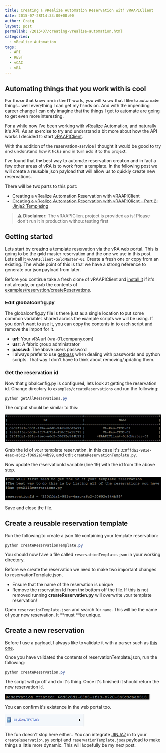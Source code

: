 ```yaml
---
title: Creating a vRealize Automation Reservation with vRAAPIClient
date: 2015-07-28T14:33:00+00:00
author: Craig
layout: post
permalink: /2015/07/creating-vrealize-automation.html
categories:
  - vRealize Automation
tags:
  - API
  - REST
  - vCAC
  - vRA
---
```


## Automating things that you work with is cool

For those that know me in the IT world, you will know that I like to automate things.. well everything I can get my hands on. And with the impending career change I can only imagine that the things I get to automate are going to get even more interesting.

For a while now I've been working with vRealize Automation, and naturally it's API. As an exercise to try and understand a bit more about how the API works I decided to start [vRAAPIClient](http://vraapiclient.readthedocs.org/en/latest/).

With the addition of the reservation-service I thought it would be good to try and understand how it ticks and in turn add it to the project.

I've found that the best way to automate reservation creation and in fact a few other areas of vRA is to work from a template. In the following post we will create a reusable json payload that will allow us to quickly create new reservations.

There will be two parts to this post:

* Creating a vRealize Automation Reservation with vRAAPIClient
* [Creating a vRealize Automation Reservation with vRAAPIClient - Part 2: Jinja2 Templating](http://www.helloitscraig.co.uk/2015/07/creating-vrealize-automation_29.html)

> ⚠️ **Disclaimer**: The vRAAPIClient project is provided as is! Please don't run it in production without testing first

<!--more-->

## Getting started

Lets start by creating a template reservation via the vRA web portal. This is going to be the gold master reservation and the one we use in this post. Lets call it `vRAAPIClient-GoldMaster-01`. Create a fresh one or copy from an existing. The whole point of this is that we have a strong reference to generate our json payload from later.

Before you continue take a fresh clone of vRAAPIClient and [install it](http://vraapiclient.readthedocs.org/en/latest/getting_started/) if it's not already, or grab the contents of [examples/reservation/createReservations](https://github.com/chelnak/vRAAPIClient/tree/master/examples/reservation/createReservations).

### Edit globalconfig.py

The globalconfig.py file is there just as a single location to put some common variables shared across the example scripts we will be using. If you don't want to use it, you can copy the contents in to each script and remove the import for it.

* **url:** Your vRA url (vra-01.company.com)
* **usr:** A fabric group administrator
* **passwd:** The above users password
* I always prefer to use [getpass](https://docs.python.org/2/library/getpass.html) when dealing with passwords and python scripts. That way I don't have to think about removing/updating them.

### Get the reservation id

Now that globalconfig.py is configured, lets look at getting the reservation id. Change directory to `examples/createReservations` and run the following:

```PowerShell
python getAllReservations.py
```

The output should be similar to this:

![getAllReservations](/assets/images/getAllReservations-img.png)

Grab the id of your template reservation, in this case it's `320ffda1-981e-4aac-a6c2-f0692e544b99`, and edit `createReservationTemplate.py`.

Now update the reservationId variable (line 19) with the id from the above step.

![createReservationTemplate](/assets/images/createReservationTemplate-img.png)

Save and close the file.

## Create a reusable reservation template

Run the following to create a json file containing your template reservation:

```PowerShell
python createReservationTemplate.py
```

You should now have a file called `reservationTemplate.json` in your working directory.

Before we create the reservation we need to make two important changes to reservationTemplate.json.

* Ensure that the name of the reservation is unique
* Remove the reservation Id from the bottom off the file. If this is not removed running **createReservation.py** will overwrite your template reservation!

Open `reservationTemplate.json` and search for `name`. This will be the name of your new reservation. It **must **be unique.

## Create a new reservation

Before I use a payload, I always like to validate it with a parser such as [this one](http://json.parser.online.fr/).

Once you have validated the contents of reservationTemplate.json, run the following:

```Powershell
python createReservation.py
```

The script will go off and do it's thing. Once it's finished it should return the new reservation id.

![reservationCreated](/assets/images/reservationCreated-img.png)

You can confirm it's existence in the web portal too.

![reservationCreated](/assets/images/reservationCreated-2-img.png)

The fun doesn't stop here either.. You can integrate [JINJA2]("http://jinja.pocoo.org/docs/dev/) in to your `createReservation.py` script and `reservationTemplate.json` payload to make things a little more dynamic. This will hopefully be my next post.
